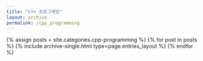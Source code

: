 ```yaml
---
title: "C++ 프로그래밍"
layout: archive
permalink: /cpp_programming
---
```



{% assign posts = site.categories.cpp-programming %}
{% for post in posts %} {% include archive-single.html type=page.entries_layout %} {% endfor %}